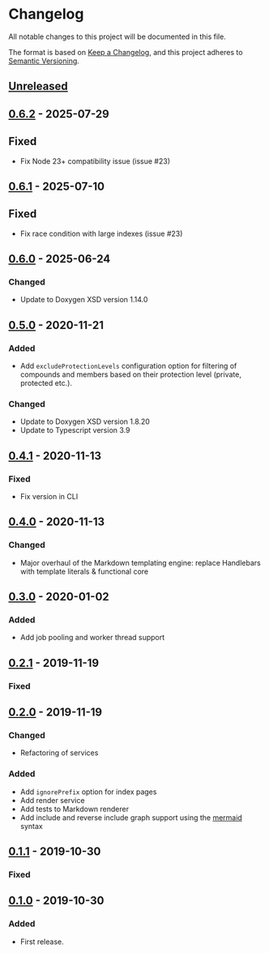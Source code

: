# Changelog

All notable changes to this project will be documented in this file.

The format is based on [Keep a Changelog](https://keepachangelog.com/en/1.0.0/),
and this project adheres to [Semantic Versioning](https://semver.org/spec/v2.0.0.html).

## [Unreleased]

## [0.6.2] - 2025-07-29

## Fixed

- Fix Node 23+ compatibility issue (issue #23)

## [0.6.1] - 2025-07-10

## Fixed

- Fix race condition with large indexes (issue #23)

## [0.6.0] - 2025-06-24

### Changed

- Update to Doxygen XSD version 1.14.0

## [0.5.0] - 2020-11-21

### Added

- Add `excludeProtectionLevels` configuration option for filtering of compounds
  and members based on their protection level (private, protected etc.).

### Changed

- Update to Doxygen XSD version 1.8.20
- Update to Typescript version 3.9

## [0.4.1] - 2020-11-13

### Fixed

- Fix version in CLI

## [0.4.0] - 2020-11-13

### Changed

- Major overhaul of the Markdown templating engine: replace Handlebars with
  template literals & functional core

## [0.3.0] - 2020-01-02

### Added

- Add job pooling and worker thread support

## [0.2.1] - 2019-11-19

### Fixed

## [0.2.0] - 2019-11-19

### Changed

- Refactoring of services

### Added

- Add `ignorePrefix` option for index pages
- Add render service
- Add tests to Markdown renderer
- Add include and reverse include graph support using the [mermaid](https://mermaidjs.github.io/#/?id=mermaid) syntax

## [0.1.1] - 2019-10-30

### Fixed

## [0.1.0] - 2019-10-30

### Added

- First release.

[unreleased]: https://github.com/fredericbonnet/seaborg/compare/v0.6.2...HEAD
[0.6.2]: https://github.com/fredericbonnet/seaborg/compare/v0.6.1...v0.6.2
[0.6.1]: https://github.com/fredericbonnet/seaborg/compare/v0.6.0...v0.6.1
[0.6.0]: https://github.com/fredericbonnet/seaborg/compare/v0.5.0...v0.6.0
[0.5.0]: https://github.com/fredericbonnet/seaborg/compare/v0.4.1...v0.5.0
[0.4.1]: https://github.com/fredericbonnet/seaborg/compare/v0.4.0...v0.4.1
[0.4.0]: https://github.com/fredericbonnet/seaborg/compare/v0.3.0...v0.4.0
[0.3.0]: https://github.com/fredericbonnet/seaborg/compare/v0.2.1...v0.3.0
[0.2.1]: https://github.com/fredericbonnet/seaborg/compare/v0.2.0...v0.2.1
[0.2.0]: https://github.com/fredericbonnet/seaborg/compare/v0.1.1...v0.2.0
[0.1.1]: https://github.com/fredericbonnet/seaborg/compare/v0.1.0...v0.1.1
[0.1.0]: https://github.com/fredericbonnet/seaborg/releases/tag/v0.1.0
